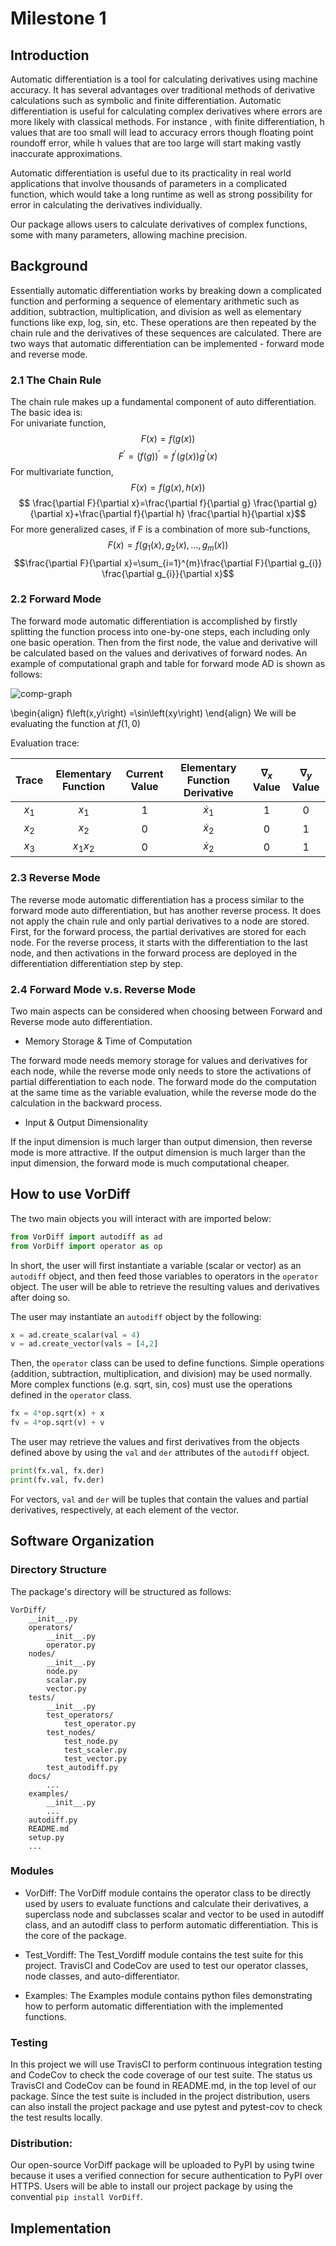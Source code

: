 # Milestone 1

## Introduction

Automatic differentiation is a tool for calculating derivatives using machine accuracy. It has several advantages over traditional methods of derivative calculations such as symbolic and finite differentiation. Automatic differentiation is useful for calculating complex derivatives where errors are more likely with classical methods. For instance , with finite differentiation, h values that are too small will lead to accuracy errors though floating point roundoff error, while h values that are too large will start making vastly inaccurate approximations. 

Automatic differentiation is useful due to its practicality in real world applications that involve thousands of parameters in a complicated function, which would take a long runtime as well as strong possibility for error in calculating the derivatives individually. 

Our package allows users to calculate derivatives of complex functions, some with many parameters, allowing machine precision.

## Background

Essentially automatic differentiation works by  breaking down a complicated function and performing a sequence of elementary arithmetic such as addition, subtraction, multiplication, and division as well as elementary functions like exp, log, sin, etc. These operations are then repeated by the chain rule and the derivatives of these sequences are calculated. There are two ways that automatic differentiation can be implemented - forward mode and reverse mode. 


### 2.1 The Chain Rule

The chain rule makes up a fundamental component of auto differentiation. The basic idea is:   
For univariate function, $$ F(x) = f(g(x))$$
 $$F^{\prime} = (f(g))^{\prime} = f^{\prime}(g(x))g^{\prime}(x)$$
For multivariate function, $$F(x) = f(g(x),h(x))$$
$$ \frac{\partial F}{\partial x}=\frac{\partial f}{\partial g} \frac{\partial g}{\partial x}+\frac{\partial f}{\partial h} \frac{\partial h}{\partial x}$$
For more generalized cases, if F is a combination of more sub-functions,  $$F(x) = f(g_{1}(x), g_{2}(x), …, g_{m}(x))$$
$$\frac{\partial F}{\partial x}=\sum_{i=1}^{m}\frac{\partial F}{\partial g_{i}} \frac{\partial g_{i}}{\partial x}$$

### 2.2 Forward Mode

The forward mode automatic differentiation is accomplished by firstly splitting the function process into one-by-one steps, each including only one basic operation. Then from the first node, the value and derivative will be calculated based on the values and derivatives of forward nodes. An example of computational graph and table for forward mode AD is shown as follows:

![comp-graph](computationalgraph.png)

\begin{align}
  f\left(x,y\right) =\sin\left(xy\right)
\end{align}
We will be evaluating the function at $f(1, 0)$

Evaluation trace:

| Trace   | Elementary Function      | Current Value           | Elementary Function Derivative       | $\nabla_{x}$ Value  | $\nabla_{y}$ Value  |
| :---: | :-----------------: | :-----------: | :----------------------------: | :-----------------:  | :-----------------: |
| $x_{1}$ | $x_{1}$                  | $1$        | $\dot{x}_{1}$                        | $1$ | $0$ |
| $x_{2}$ | $x_{2}$                  | $0$        | $\dot{x}_{2}$                        | $0$ | $1$ |
| $x_{3}$ | $x_{1}x_{2}$                  | $0$        | $\dot{x}_{2}$                        | $0$ | $1$ |

### 2.3 Reverse Mode

The reverse mode automatic differentiation has a process similar to the forward mode auto differentiation, but has another reverse process. It does not apply the chain rule and only partial derivatives to a node are stored. First, for the forward process, the partial derivatives are stored for each node. For the reverse process, it starts with the differentiation to the last node, and then activations in the forward process are deployed in the differentiation differentiation step by step. 


### 2.4 Forward Mode v.s. Reverse Mode

Two main aspects can be considered when choosing between Forward and Reverse mode auto differentiation.
* Memory Storage & Time of Computation

The forward mode needs memory storage for values and derivatives for each node, while the reverse mode only needs to store the activations of partial differentiation to each node. The forward mode do the computation at the same time as the variable evaluation, while the reverse mode do the calculation in the backward process.
* Input & Output Dimensionality

If the input dimension is much larger than output dimension, then reverse mode is more attractive. If the output dimension is much larger than the input dimension, the forward mode is much computational cheaper.


## How to use VorDiff

The two main objects you will interact with are imported below:
```py
from VorDiff import autodiff as ad
from VorDiff import operator as op
```
In short, the user will first instantiate a variable (scalar or vector) as an `autodiff` object, and then feed those variables to operators in the `operator` object. The user will be able to retrieve the resulting values and derivatives after doing so.

The user may instantiate an `autodiff` object by the following:
```py
x = ad.create_scalar(val = 4)
v = ad.create_vector(vals = [4,2]
```
Then, the `operator` class can be used to define functions. Simple operations (addition, subtraction, multiplication, and division) may be used normally. More complex functions (e.g. sqrt, sin, cos) must use the operations defined in the `operator` class.
```py
fx = 4*op.sqrt(x) + x
fv = 4*op.sqrt(v) + v
```
The user may retrieve the values and first derivatives from the objects defined above by using the `val` and `der` attributes of the `autodiff` object.
```py
print(fx.val, fx.der)
print(fv.val, fv.der)
```
For vectors, `val` and `der` will be tuples that contain the values and partial derivatives, respectively, at each element of the vector.

## Software Organization

### Directory Structure
The package's directory will be structured as follows:
```
VorDiff/
	__init__.py
	operators/
	    __init__.py
	    operator.py
	nodes/
	    __init__.py
	    node.py
	    scalar.py
	    vector.py
	tests/
	    __init__.py
	    test_operators/
		    test_operator.py
	    test_nodes/
		    test_node.py
		    test_scaler.py
		    test_vector.py
		test_autodiff.py
	docs/
		...
	examples/
	    __init__.py
	    ...
	autodiff.py 
    README.md
    setup.py
    ...
```
### Modules
-   VorDiff: The VorDiff module contains the operator class to be directly used by users to evaluate functions and calculate their derivatives, a superclass node and subclasses scalar and vector to be used in autodiff class, and an autodiff class to perform automatic differentiation. This is the core of the package.
    
-   Test_Vordiff: The Test_Vordiff module contains the test suite for this project. TravisCI and CodeCov are used to test our operator classes, node classes, and auto-differentiator.
    
-   Examples: The Examples module contains python files demonstrating how to perform automatic differentiation with the implemented functions.
    
### Testing
In this project we will use TravisCI to perform continuous integration testing and CodeCov to check the code coverage of our test suite. The status us TravisCI and CodeCov can be found in README.md, in the top level of our package. Since the test suite is included in the project distribution, users can also install the project package and use pytest and pytest-cov to check the test results locally.

### Distribution:
Our open-source VorDiff package will be uploaded to PyPI by using twine because it uses a verified connection for secure authentication to PyPI over HTTPS. Users will be able to install our project package by using the convential `pip install VorDiff`.



## Implementation

